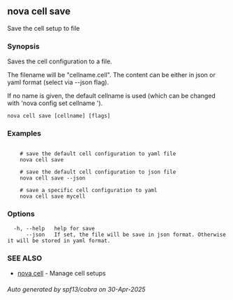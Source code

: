 ## nova cell save

Save the cell setup to file

### Synopsis

Saves the cell configuration to a file.

The filename will be "cellname.cell". The content can be either in json or yaml format (select via --json flag).

If no name is given, the default cellname is used (which can be changed with 'nova config set cellname <name>').

```
nova cell save [cellname] [flags]
```

### Examples

```

	# save the default cell configuration to yaml file
	nova cell save

	# save the default cell configuration to json file
	nova cell save --json

	# save a specific cell configuration to yaml
	nova cell save mycell

```

### Options

```
  -h, --help   help for save
      --json   If set, the file will be save in json format. Otherwise it will be stored in yaml format.
```

### SEE ALSO

* [nova cell](nova_cell.md)	 - Manage cell setups

###### Auto generated by spf13/cobra on 30-Apr-2025
